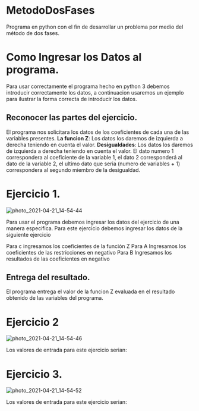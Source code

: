 # MetodoDosFases
Programa en python con el fin de desarrollar un problema por medio del método de dos fases. 

# Como Ingresar los Datos al programa.

Para usar correctamente el programa hecho en python 3 debemos introducir correctamente los datos, a continuacion usaremos un ejemplo para ilustrar la forma correcta de introducir los datos.

## Reconocer las partes del ejercicio.
El programa nos solicitara los datos de los coeficientes de cada una de las variables presentes.
**La funcion Z**: Los datos los daremos de izquierda a derecha teniendo en cuenta el valor.
**Desigualdades**: Los datos los daremos de izquierda a derecha teniendo en cuenta el valor. El dato numero 1 correspondera al coeficiente de la variable 1, el dato 2 corresponderá al dato de la variable 2, el ultimo dato que seria (numero de variables + 1) correspondera al segundo miembro de la desigualdad.






# Ejercicio 1.

![photo_2021-04-21_14-54-44](https://user-images.githubusercontent.com/64930662/115613211-bf759f80-a2b1-11eb-87b5-1e91f7bc778e.jpg)

Para usar el programa debemos ingresar los datos del ejercicio de una manera especifica.
Para este ejercicio debemos ingresar los datos de la siguiente ejercicio


 Para c ingresamos los coeficientes de la función Z
 Para A Ingresamos los coeficientes de las restricciones en negativo
 Para B Ingresamos los resultados de las coeficientes en negativo
 
 
 ## Entrega del resultado.
 El programa entrega el valor de la funcion Z evaluada en el resultado obtenido de las variables del programa.
 
  # Ejercicio 2
 
 ![photo_2021-04-21_14-54-46](https://user-images.githubusercontent.com/64930662/115613332-e3d17c00-a2b1-11eb-9f09-e60c70821a43.jpg)

  Los valores de entrada para este ejercicio serian:
 

 # Ejercicio 3.
 ![photo_2021-04-21_14-54-52](https://user-images.githubusercontent.com/64930662/115613351-e9c75d00-a2b1-11eb-91fb-9d5d86a3c8b4.jpg)
 
  Los valores de entrada para este ejercicio serian:
 



 

 
 

 
 
 

